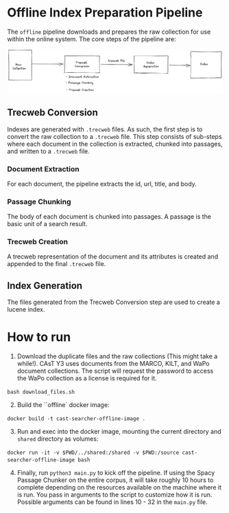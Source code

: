 # Offline Index Preparation Pipeline

The `offline` pipeline downloads and prepares the raw collection for use within the online system. The core steps of the pipeline are:

![Offline Pipline](../assets/offline_pipeline.png)

## Trecweb Conversion

Indexes are generated with `.trecweb` files. As such, the first step is to convert the raw collection to a `.trecweb` file. This step consists of sub-steps where each document in the collection is extracted, chunked into passages, and written to a `.trecweb` file.

### Document Extraction

For each document, the pipeline extracts the id, url, title, and body.

### Passage Chunking

The body of each document is chunked into passages. A passage is the basic unit of a search result.

### Trecweb Creation

A trecweb representation of the document and its attributes is created and appended to the final `.trecweb` file.  

## Index Generation

The files generated from the Trecweb Conversion step are used to create a lucene index.


# How to run

1. Download the duplicate files and the raw collections (This might take a while!). CAsT Y3 uses documents from the MARCO, KILT, and WaPo document collections. The script will request the password to access the WaPo collection as a license is required for it.

`bash download_files.sh`

2. Build the ``offline` docker image:

`docker build -t cast-searcher-offline-image .`

3. Run and exec into the docker image, mounting the current directory and `shared` directory as volumes:

`docker run -it -v $PWD/../shared:/shared -v $PWD:/source cast-searcher-offline-image bash`

4. Finally, run `python3 main.py` to kick off the pipeline. If using the Spacy Passage Chunker on the entire corpus, it will take roughly 10 hours to complete depending on the resources available on the machine where it is run. You pass in arguments to the script to customize how it is run. Possible arguments can be found in lines 10 - 32 in the `main.py` file.  